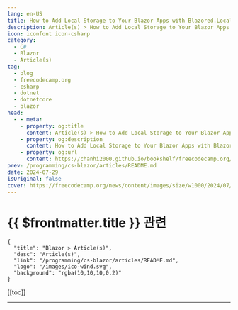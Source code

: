 ```yaml
---
lang: en-US
title: How to Add Local Storage to Your Blazor Apps with Blazored.LocalStorage
description: Article(s) > How to Add Local Storage to Your Blazor Apps with Blazored.LocalStorage
icon: iconfont icon-csharp
category: 
  - C#
  - Blazor
  - Article(s)
tag: 
  - blog
  - freecodecamp.org
  - csharp
  - dotnet
  - dotnetcore
  - blazor
head:
  - - meta:
    - property: og:title
      content: Article(s) > How to Add Local Storage to Your Blazor Apps with Blazored.LocalStorage
    - property: og:description
      content: How to Add Local Storage to Your Blazor Apps with Blazored.LocalStorage
    - property: og:url
      content: https://chanhi2000.github.io/bookshelf/freecodecamp.org/use-local-storage-in-blazor-apps.html
prev: /programming/cs-blazor/articles/README.md
date: 2024-07-29
isOriginal: false
cover: https://freecodecamp.org/news/content/images/size/w1000/2024/07/pexels-pixabay-236698.jpg
---
```


# {{ $frontmatter.title }} 관련

```component VPCard
{
  "title": "Blazor > Article(s)",
  "desc": "Article(s)",
  "link": "/programming/cs-blazor/articles/README.md",
  "logo": "/images/ico-wind.svg",
  "background": "rgba(10,10,10,0.2)"
}
```


[[toc]]

---

<SiteInfo
  name="How to Add Local Storage to Your Blazor Apps with Blazored.LocalStorage"
  desc="One critical feature of modern web applications is their ability to store and retrieve data on the client side. This is where local storage comes into play. In this article, we'll explore how to leverage the power of the Blazored LocalStorage NuGet package to seamlessly integrate..."
  url="https://freecodecamp.org/news/use-local-storage-in-blazor-apps/"
  logo="https://cdn.freecodecamp.org/universal/favicons/favicon.ico"
  preview="https://freecodecamp.org/news/content/images/size/w1000/2024/07/pexels-pixabay-236698.jpg"/>

<!-- TODO: 작성 -->

